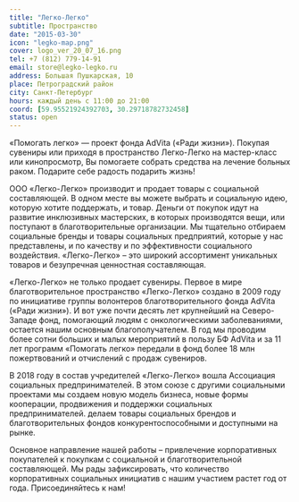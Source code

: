 ```yaml
---
title: "Легко-Легко"
subtitle: Пространство 
date: "2015-03-30"
icon: "legko-map.png"
cover: logo_ver_20_07_16.png
tel: +7 (812) 779-14-91
email: store@legko-legko.ru
address: Большая Пушкарская, 10
place: Петроградский район
city: Санкт-Петербург
hours: каждый день с 11:00 до 21:00
coord: [59.95521924392703, 30.29718782732458]
status: open
---
```


«Помогать легко» — проект фонда AdVita («Ради жизни»). Покупая сувениры или приходя в пространство Легко-Легко на мастер-класс или кинопросмотр, Вы помогаете собрать средства на лечение больных раком. Подарите себе радость подарить жизнь!



ООО «Легко-Легко» производит и продает товары с социальной составляющей. В одном месте вы можете выбрать и социальную идею, которую хотите поддержать, и товар. Деньги от покупок идут на развитие инклюзивных мастерских, в которых производятся вещи, или поступают в благотворительные организации. Мы тщательно отбираем социальные бренды и товары социальных предприятий, которые у нас представлены, и по качеству и по эффективности социального воздействия. «Легко-Легко» – это широкий ассортимент уникальных товаров и безупречная ценностная составляющая.

«Легко-Легко» не только продает сувениры. Первое в мире благотворительное пространство «Легко-Легко» создано в 2009 году по инициативе группы волонтеров благотворительного фонда AdVita («Ради жизни»). И вот уже почти десять лет крупнейший на Северо-Западе фонд, помогающий людям с онкологическими заболеваниями, остается нашим основным благополучателем. В год мы проводим более сотни больших и малых мероприятий в пользу БФ AdVita и за 11 лет программ «Помогать легко» передали в фонд более 18 млн пожертвований и отчислений с продаж сувениров.

В 2018 году в состав учредителей «Легко-Легко» вошла Ассоциация социальных предпринимателей. В этом союзе с другими социальными проектами мы создаем новую модель бизнеса, новые формы кооперации, продвижения и поддержки социальных предпринимателей. делаем товары социальных брендов и благотворительных фондов конкурентоспособными и доступными на рынке.

Основное направление нашей работы – привлечение корпоративных покупателей к покупкам с социальной и благотворительной составляющей. Мы рады зафиксировать, что количество корпоративных социальных инициатив с нашим участием растет год от года. Присоединяйтесь к нам!
